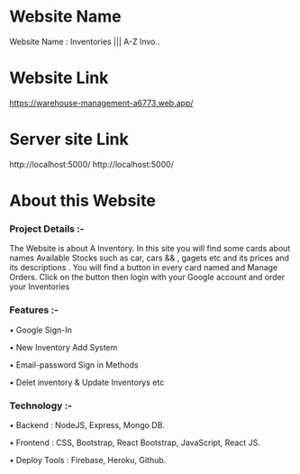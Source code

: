 # Website Name

Website Name : Inventories ||| A-Z Invo..

# Website Link

https://warehouse-management-a6773.web.app/


# Server site Link

http://localhost:5000/
http://localhost:5000/

# About this Website

### Project Details :-

The Website is about A Inventory. In this site you will find some cards about names Available Stocks such as car, cars && , gagets etc and its prices and its descriptions . You will find a button in every card named and Manage Orders. Click on the button then login with your Google account and order your Inventories

### Features :-

• Google Sign-In

• New Inventory Add System

• Email-password Sign in Methods

• Delet inventory & Update Inventorys etc


### Technology :-


• Backend : NodeJS, Express, Mongo DB.

• Frontend : CSS, Bootstrap, React Bootstrap, JavaScript, React JS. 

• Deploy Tools : Firebase, Heroku, Github.
